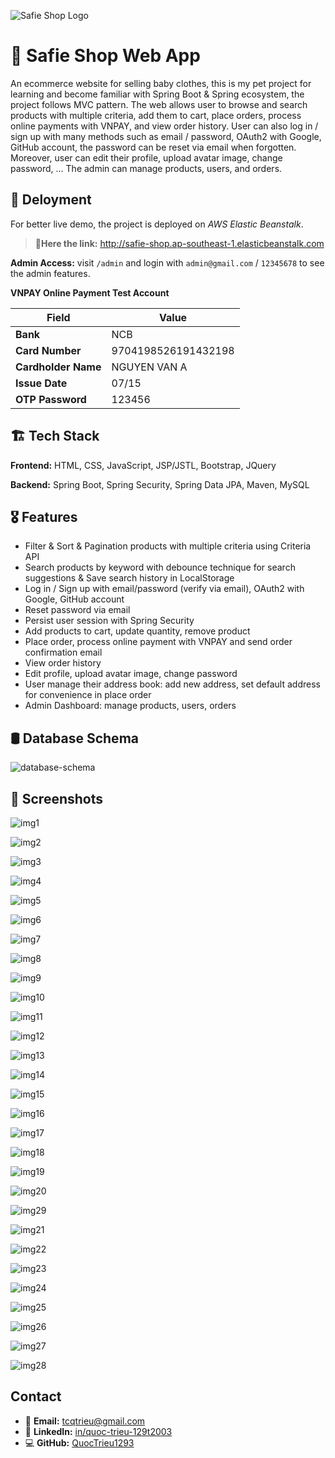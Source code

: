 ![Safie Shop Logo](https://github.com/QuocTrieu1293/host-image/blob/ac7e4a2e8432badd323a89a38c83b911b63888a0/Safie-Shop-SpringBoot-MVC/safie-logo.png)

# 🛒 Safie Shop Web App

An ecommerce website for selling baby clothes, this  is my pet project for learning and become familiar with Spring Boot & Spring ecosystem, the project follows MVC pattern. The web allows user to browse and search products with multiple criteria, add them to cart, place orders, process online payments with VNPAY, and view order history. User can also log in / sign up with many methods such as email / password, OAuth2 with Google, GitHub account, the password can be reset via email when forgotten. Moreover, user can edit their profile, upload avatar image, change password, ... The admin can manage products, users, and orders.

## 🚀 Deloyment

For better live demo, the project is deployed on *AWS Elastic Beanstalk*.
> **🔗Here the link:** <http://safie-shop.ap-southeast-1.elasticbeanstalk.com>

**Admin Access:** visit `/admin` and login with `admin@gmail.com` / `12345678` to see the admin features.

**VNPAY Online Payment Test Account**

| Field               | Value               |
|---------------------|---------------------|
| **Bank**            | NCB                 |
| **Card Number**     | 9704198526191432198 |
| **Cardholder Name** | NGUYEN VAN A        |
| **Issue Date**      | 07/15               |
| **OTP Password**    | 123456              |

## 🏗️ Tech Stack

**Frontend:** HTML, CSS, JavaScript, JSP/JSTL, Bootstrap, JQuery

**Backend:** Spring Boot, Spring Security, Spring Data JPA, Maven, MySQL

## 🎖️ Features

- Filter & Sort & Pagination products with multiple criteria using Criteria API
- Search products by keyword with debounce technique for search suggestions & Save search history in LocalStorage
- Log in / Sign up with email/password (verify via email), OAuth2 with Google, GitHub account
- Reset password via email
- Persist user session with Spring Security
- Add products to cart, update quantity, remove product
- Place order, process online payment with VNPAY and send order confirmation email
- View order history
- Edit profile, upload avatar image, change password
- User manage their address book: add new address, set default address for convenience in place order
- Admin Dashboard: manage products, users, orders

## 🛢️ Database Schema

![database-schema](https://github.com/QuocTrieu1293/host-image/blob/3e299dfcb5edf56835965d41c3c9bc0cd405fe9f/Safie-Shop-SpringBoot-MVC/SafieShop-Schema.png)

## 📸 Screenshots

![img1](https://github.com/QuocTrieu1293/host-image/blob/ac7e4a2e8432badd323a89a38c83b911b63888a0/Safie-Shop-SpringBoot-MVC/img1.png)

![img2](https://github.com/QuocTrieu1293/host-image/blob/ac7e4a2e8432badd323a89a38c83b911b63888a0/Safie-Shop-SpringBoot-MVC/img2.png)

![img3](https://github.com/QuocTrieu1293/host-image/blob/ac7e4a2e8432badd323a89a38c83b911b63888a0/Safie-Shop-SpringBoot-MVC/img3.png)

![img4](https://github.com/QuocTrieu1293/host-image/blob/ac7e4a2e8432badd323a89a38c83b911b63888a0/Safie-Shop-SpringBoot-MVC/img4.png)

![img5](https://github.com/QuocTrieu1293/host-image/blob/ac7e4a2e8432badd323a89a38c83b911b63888a0/Safie-Shop-SpringBoot-MVC/img5.png)

![img6](https://github.com/QuocTrieu1293/host-image/blob/ac7e4a2e8432badd323a89a38c83b911b63888a0/Safie-Shop-SpringBoot-MVC/img6.png)

![img7](https://github.com/QuocTrieu1293/host-image/blob/ac7e4a2e8432badd323a89a38c83b911b63888a0/Safie-Shop-SpringBoot-MVC/img7.png)

![img8](https://github.com/QuocTrieu1293/host-image/blob/ac7e4a2e8432badd323a89a38c83b911b63888a0/Safie-Shop-SpringBoot-MVC/img8.png)

![img9](https://github.com/QuocTrieu1293/host-image/blob/ac7e4a2e8432badd323a89a38c83b911b63888a0/Safie-Shop-SpringBoot-MVC/img9.png)

![img10](https://github.com/QuocTrieu1293/host-image/blob/ac7e4a2e8432badd323a89a38c83b911b63888a0/Safie-Shop-SpringBoot-MVC/img10.png)

![img11](https://github.com/QuocTrieu1293/host-image/blob/ac7e4a2e8432badd323a89a38c83b911b63888a0/Safie-Shop-SpringBoot-MVC/img11.png)

![img12](https://github.com/QuocTrieu1293/host-image/blob/ac7e4a2e8432badd323a89a38c83b911b63888a0/Safie-Shop-SpringBoot-MVC/img12.png)

![img13](https://github.com/QuocTrieu1293/host-image/blob/ac7e4a2e8432badd323a89a38c83b911b63888a0/Safie-Shop-SpringBoot-MVC/img13.png)

![img14](https://github.com/QuocTrieu1293/host-image/blob/ac7e4a2e8432badd323a89a38c83b911b63888a0/Safie-Shop-SpringBoot-MVC/img14.png)

![img15](https://github.com/QuocTrieu1293/host-image/blob/ac7e4a2e8432badd323a89a38c83b911b63888a0/Safie-Shop-SpringBoot-MVC/img15.png)

![img16](https://github.com/QuocTrieu1293/host-image/blob/ac7e4a2e8432badd323a89a38c83b911b63888a0/Safie-Shop-SpringBoot-MVC/img16.png)

![img17](https://github.com/QuocTrieu1293/host-image/blob/ac7e4a2e8432badd323a89a38c83b911b63888a0/Safie-Shop-SpringBoot-MVC/img17.png)

![img18](https://github.com/QuocTrieu1293/host-image/blob/ac7e4a2e8432badd323a89a38c83b911b63888a0/Safie-Shop-SpringBoot-MVC/img18.png)

![img19](https://github.com/QuocTrieu1293/host-image/blob/ac7e4a2e8432badd323a89a38c83b911b63888a0/Safie-Shop-SpringBoot-MVC/img19.png)

![img20](https://github.com/QuocTrieu1293/host-image/blob/ac7e4a2e8432badd323a89a38c83b911b63888a0/Safie-Shop-SpringBoot-MVC/img20.png)

![img29](https://github.com/QuocTrieu1293/host-image/blob/6623b2a6be37da065376eee7f12af14bc8fb1c2d/Safie-Shop-SpringBoot-MVC/img29.png)

![img21](https://github.com/QuocTrieu1293/host-image/blob/ac7e4a2e8432badd323a89a38c83b911b63888a0/Safie-Shop-SpringBoot-MVC/img21.png)

![img22](https://github.com/QuocTrieu1293/host-image/blob/ac7e4a2e8432badd323a89a38c83b911b63888a0/Safie-Shop-SpringBoot-MVC/img22.png)

![img23](https://github.com/QuocTrieu1293/host-image/blob/ac7e4a2e8432badd323a89a38c83b911b63888a0/Safie-Shop-SpringBoot-MVC/img23.png)

![img24](https://github.com/QuocTrieu1293/host-image/blob/ac7e4a2e8432badd323a89a38c83b911b63888a0/Safie-Shop-SpringBoot-MVC/img24.png)

![img25](https://github.com/QuocTrieu1293/host-image/blob/ac7e4a2e8432badd323a89a38c83b911b63888a0/Safie-Shop-SpringBoot-MVC/img25.png)

![img26](https://github.com/QuocTrieu1293/host-image/blob/ac7e4a2e8432badd323a89a38c83b911b63888a0/Safie-Shop-SpringBoot-MVC/img26.png)

![img27](https://github.com/QuocTrieu1293/host-image/blob/ac7e4a2e8432badd323a89a38c83b911b63888a0/Safie-Shop-SpringBoot-MVC/img27.png)

![img28](https://github.com/QuocTrieu1293/host-image/blob/ac7e4a2e8432badd323a89a38c83b911b63888a0/Safie-Shop-SpringBoot-MVC/img28.png)

## Contact

- 📩 **Email:** <tcqtrieu@gmail.com>
- 🔗 **LinkedIn:** [in/quoc-trieu-129t2003](https://www.linkedin.com/in/quoc-trieu-129t2003/)
- 💻 **GitHub:** [QuocTrieu1293](https://github.com/QuocTrieu1293)
